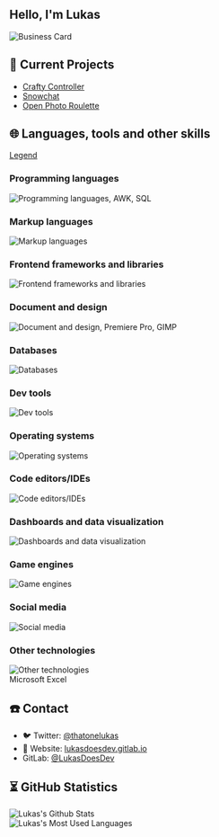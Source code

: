 ## Hello, I'm Lukas

![Business Card](https://lukasdoesdev.gitlab.io/businesscard.svg)

## 🔭 Current Projects
- [Crafty Controller](https://craftycontrol.com)
- [Snowchat](https://gitlab.com/snowchat/snowchat-reloaded)
- [Open Photo Roulette](https://gitlab.com/open-photo-roulette)

## 🌐 Languages, tools and other skills    
[Legend](https://github.com/tandpfun/skill-icons#icons-list)
### Programming languages
![Programming languages](https://skillicons.dev/icons?perline=10&i=bash,java,js,py,kotlin,rust,ts,cs,dart,html,lua,md,php,scala,wasm,elixir), AWK, SQL

### Markup languages
![Markup languages](https://skillicons.dev/icons?perline=10&i=html,latex,md)

### Frontend frameworks and libraries
![Frontend frameworks and libraries](https://skillicons.dev/icons?perline=10&i=azul,electron,tauri,alpinejs,flutter,gtk,jquery,materialui,nextjs,react,redux,svelte,remix,vue,bootstrap,tailwind,sass,emotion,styledcomponents,vite,webpack)

### Document and design
![Document and design](https://skillicons.dev/icons?perline=10&i=blender,figma,latex,md,svg), Premiere Pro, GIMP

### Databases
![Databases](https://skillicons.dev/icons?perline=10&i=mongodb,mysql,postgres,redis,sqlite)

### Dev tools
![Dev tools](https://skillicons.dev/icons?perline=10&i=git,github,gitlab,firebase,heroku,netlify)

### Operating systems
![Operating systems](https://skillicons.dev/icons?perline=10&i=bsd,linux)

### Code editors/IDEs
![Code editors/IDEs](https://skillicons.dev/icons?perline=10&i=androidstudio,idea,neovim,vim,vscode)

### Dashboards and data visualization
![Dashboards and data visualization](https://skillicons.dev/icons?perline=10&i=grafana,prometheus)

### Game engines
![Game engines](https://skillicons.dev/icons?perline=10&i=bevy,godot,unity)

### Social media
![Social media](https://skillicons.dev/icons?perline=10&i=discord,discordbots,instagram,linkedin,twitter)

### Other technologies
![Other technologies](https://skillicons.dev/icons?perline=10&i=actix,arduino,cloudflare,codepen,deno,docker,express,fastapi,flask,ktor,nestjs,nginx,nodejs,prisma,raspberrypi,regex,rocket,stackoverflow,supabase,tensorflow,workers)
<br/>Microsoft Excel

## ☎️ Contact
- 🐦 Twitter: [@thatonelukas](https://twitter.com/thatonelukas)
- 🔗 Website: [lukasdoesdev.gitlab.io](https://lukasdoesdev.gitlab.io/en)
- GitLab: [@LukasDoesDev](https://gitlab.com/LukasDoesDev)

## ⏳ GitHub Statistics

![Lukas's Github Stats](https://github-readme-stats.vercel.app/api?username=lukasdoesdev&show_icons=true&theme=nord)<br/>
![Lukas's Most Used Languages](https://github-readme-stats.vercel.app/api/top-langs/?username=lukasdoesdev&show_icons=true&theme=nord)
